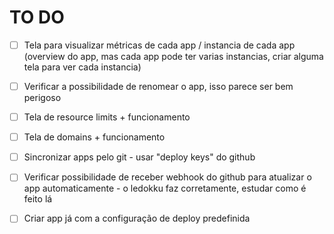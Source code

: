 # TO DO

- [ ] Tela para visualizar métricas de cada app / instancia de cada app (overview do app, mas cada app pode ter varias instancias, criar alguma tela para ver cada instancia)

- [ ] Verificar a possibilidade de renomear o app, isso parece ser bem perigoso
- [ ] Tela de resource limits + funcionamento
- [ ] Tela de domains + funcionamento

- [ ] Sincronizar apps pelo git - usar "deploy keys" do github
- [ ] Verificar possibilidade de receber webhook do github para atualizar o app automaticamente - o ledokku faz corretamente, estudar como é feito lá

- [ ] Criar app já com a configuração de deploy predefinida
